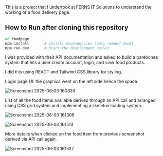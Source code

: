 This is a project that I undertook at FERNS IT Solutions to understand the working of a food delivery page.

## How to Run after cloning this repository
```bash
cd foodpage
npm install       # Install dependencies (only needed once)
npm run dev       # Start the development server
```

I was provided with their API documentation and asked to build a barebones system that lets a user create account, login, and view food products.

I did this using REACT and Tailwind CSS library for styling.

Login page UI. the graphics went on the left side hence the space.

![Screenshot 2025-06-03 160830](https://github.com/user-attachments/assets/d6c84f15-e08c-4229-8552-4d335c9ec4c8)

 

List of all the food items available derived through an API call and arranged using CSS grid system and implementing a skeleton loading system.

![Screenshot 2025-06-03 161306](https://github.com/user-attachments/assets/3a90f622-2d18-4eeb-b3f6-bfc34d0b2823)

![Screenshot 2025-06-03 161513](https://github.com/user-attachments/assets/2560fd88-c06b-4beb-9637-8e746a3686ee)


More details when clicked on the food item from previous screenshot derived via API call again. 

![Screenshot 2025-06-03 161537](https://github.com/user-attachments/assets/66c459bb-1a66-40c8-adb1-b84712b07881) 


